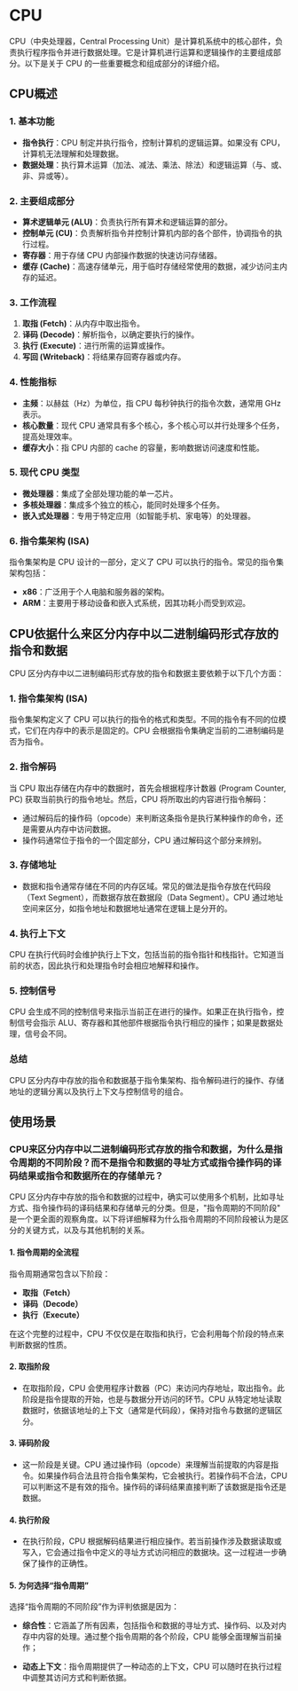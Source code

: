 # CPU

CPU（中央处理器，Central Processing Unit）是计算机系统中的核心部件，负责执行程序指令并进行数据处理。它是计算机进行运算和逻辑操作的主要组成部分。以下是关于 CPU 的一些重要概念和组成部分的详细介绍。

## CPU概述

### 1. **基本功能**
- **指令执行**：CPU 制定并执行指令，控制计算机的逻辑运算。如果没有 CPU，计算机无法理解和处理数据。
- **数据处理**：执行算术运算（加法、减法、乘法、除法）和逻辑运算（与、或、非、异或等）。

### 2. **主要组成部分**
- **算术逻辑单元 (ALU)**：负责执行所有算术和逻辑运算的部分。
- **控制单元 (CU)**：负责解析指令并控制计算机内部的各个部件，协调指令的执行过程。
- **寄存器**：用于存储 CPU 内部操作数据的快速访问存储器。
- **缓存 (Cache)**：高速存储单元，用于临时存储经常使用的数据，减少访问主内存的延迟。

### 3. **工作流程**
1. **取指 (Fetch)**：从内存中取出指令。
2. **译码 (Decode)**：解析指令，以确定要执行的操作。
3. **执行 (Execute)**：进行所需的运算或操作。
4. **写回 (Writeback)**：将结果存回寄存器或内存。

### 4. **性能指标**
- **主频**：以赫兹（Hz）为单位，指 CPU 每秒钟执行的指令次数，通常用 GHz 表示。
- **核心数量**：现代 CPU 通常具有多个核心，多个核心可以并行处理多个任务，提高处理效率。
- **缓存大小**：指 CPU 内部的 cache 的容量，影响数据访问速度和性能。

### 5. **现代 CPU 类型**
- **微处理器**：集成了全部处理功能的单一芯片。
- **多核处理器**：集成多个独立的核心，能同时处理多个任务。
- **嵌入式处理器**：专用于特定应用（如智能手机、家电等）的处理器。

### 6. **指令集架构 (ISA)**
指令集架构是 CPU 设计的一部分，定义了 CPU 可以执行的指令。常见的指令集架构包括：
- **x86**：广泛用于个人电脑和服务器的架构。
- **ARM**：主要用于移动设备和嵌入式系统，因其功耗小而受到欢迎。

## CPU依据什么来区分内存中以二进制编码形式存放的指令和数据

CPU 区分内存中以二进制编码形式存放的指令和数据主要依赖于以下几个方面：

### 1. **指令集架构 (ISA)**
指令集架构定义了 CPU 可以执行的指令的格式和类型。不同的指令有不同的位模式，它们在内存中的表示是固定的。CPU 会根据指令集确定当前的二进制编码是否为指令。

### 2. **指令解码**
当 CPU 取出存储在内存中的数据时，首先会根据程序计数器 (Program Counter, PC) 获取当前执行的指令地址。然后，CPU 将所取出的内容进行指令解码：
- 通过解码后的操作码（opcode）来判断这条指令是执行某种操作的命令，还是需要从内存中访问数据。
- 操作码通常位于指令的一个固定部分，CPU 通过解码这个部分来辨别。

### 3. **存储地址**
- 数据和指令通常存储在不同的内存区域。常见的做法是指令存放在代码段（Text Segment），而数据存放在数据段（Data Segment）。CPU 通过地址空间来区分，如指令地址和数据地址通常在逻辑上是分开的。

### 4. **执行上下文**
CPU 在执行代码时会维护执行上下文，包括当前的指令指针和栈指针。它知道当前的状态，因此执行和处理指令时会相应地解释和操作。

### 5. **控制信号**
CPU 会生成不同的控制信号来指示当前正在进行的操作。如果正在执行指令，控制信号会指示 ALU、寄存器和其他部件根据指令执行相应的操作；如果是数据处理，信号会不同。

### 总结
CPU 区分内存中存放的指令和数据基于指令集架构、指令解码进行的操作、存储地址的逻辑分离以及执行上下文与控制信号的组合。

## 使用场景

### CPU来区分内存中以二进制编码形式存放的指令和数据，为什么是指令周期的不同阶段？而不是指令和数据的寻址方式或指令操作码的译码结果或指令和数据所在的存储单元？

CPU 区分内存中存放的指令和数据的过程中，确实可以使用多个机制，比如寻址方式、指令操作码的译码结果和存储单元的分类。但是，"指令周期的不同阶段" 是一个更全面的观察角度。以下将详细解释为什么指令周期的不同阶段被认为是区分的关键方式，以及与其他机制的关系。

#### 1. **指令周期的全流程**

指令周期通常包含以下阶段：
- **取指（Fetch）**
- **译码（Decode）**
- **执行（Execute）**

在这个完整的过程中，CPU 不仅仅是在取指和执行，它会利用每个阶段的特点来判断数据的性质。

#### 2. **取指阶段**

- 在取指阶段，CPU 会使用程序计数器（PC）来访问内存地址，取出指令。此阶段是指令提取的开始，也是与数据分开访问的环节。CPU 从特定地址读取数据时，依据该地址的上下文（通常是代码段），保持对指令与数据的逻辑区分。

#### 3. **译码阶段**

- 这一阶段是关键。CPU 通过操作码（opcode）来理解当前提取的内容是指令。如果操作码合法且符合指令集架构，它会被执行。若操作码不合法，CPU 可以判断这不是有效的指令。操作码的译码结果直接判断了该数据是指令还是数据。

#### 4. **执行阶段**

- 在执行阶段，CPU 根据解码结果进行相应操作。若当前操作涉及数据读取或写入，它会通过指令中定义的寻址方式访问相应的数据块。这一过程进一步确保了操作的正确性。

#### 5. **为何选择“指令周期”**

选择“指令周期的不同阶段”作为评判依据是因为：
- **综合性**：它涵盖了所有因素，包括指令和数据的寻址方式、操作码、以及对内存中内容的处理。通过整个指令周期的各个阶段，CPU 能够全面理解当前操作；
  
- **动态上下文**：指令周期提供了一种动态的上下文，CPU 可以随时在执行过程中调整其访问方式和判断依据。